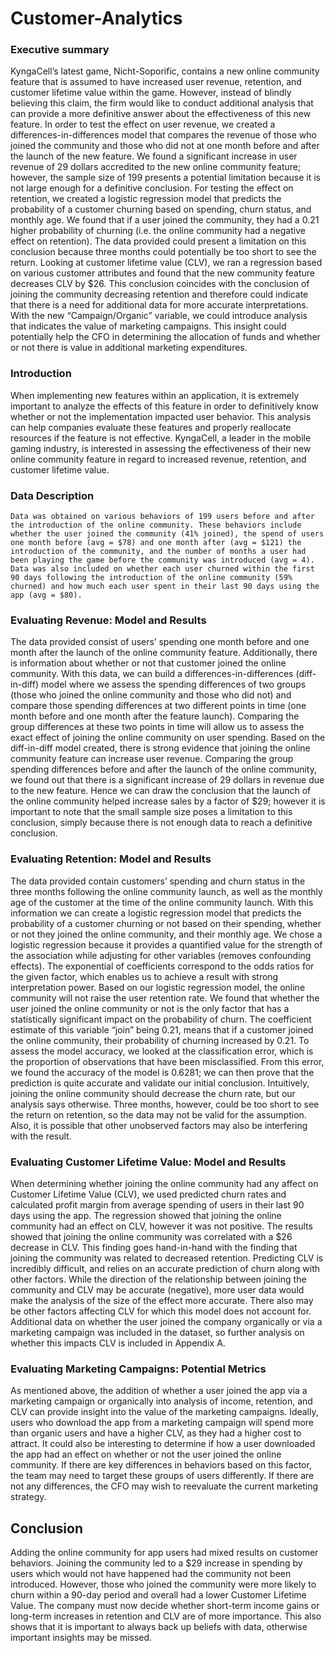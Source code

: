 # Customer-Analytics

### Executive summary
KyngaCell’s latest game, Nicht-Soporific, contains a new online community feature that is assumed to have increased user revenue, retention, and customer lifetime value within the game. However, instead of blindly believing this claim, the firm would like to conduct additional  analysis that can provide a more definitive answer about the effectiveness of this new feature.
In order to test the effect on user revenue, we created a differences-in-differences model that compares the revenue of those who joined the community and those who did not at one month before and after the launch of the new feature. We found a significant increase in user revenue of 29 dollars accredited to the new online community feature; however, the sample size of 199 presents a potential limitation because it is not large enough for a definitive conclusion.
For testing the effect on retention, we created a logistic regression model that predicts the probability of a customer churning based on spending, churn status, and monthly age. We found that if a user joined the community, they had a 0.21 higher probability of churning (i.e. the online community had a negative effect on retention). The data provided could present a limitation on this conclusion because three months could potentially be too short to see the return.
Looking at customer lifetime value (CLV), we ran a regression based on various customer attributes and found that the new community feature decreases CLV by $26. This conclusion coincides with the conclusion of joining the community decreasing retention and therefore could indicate that there is a need for additional data for more accurate interpretations.
With the new “Campaign/Organic” variable, we could introduce analysis that indicates the value of marketing campaigns. This insight could potentially help the CFO in determining the allocation of funds and whether or not there is value in additional marketing expenditures.
### Introduction
When implementing new features within an application, it is extremely important to analyze the effects of this feature in order to definitively know whether or not the implementation impacted user behavior. This analysis can help companies evaluate these features and properly reallocate resources if the feature is not effective. KyngaCell, a leader in the mobile gaming industry, is interested in assessing the effectiveness of their new online community feature in regard to increased revenue, retention, and customer lifetime value. 
### Data Description
	Data was obtained on various behaviors of 199 users before and after the introduction of the online community. These behaviors include whether the user joined the community (41% joined), the spend of users one month before (avg = $78) and one month after (avg = $121) the introduction of the community, and the number of months a user had been playing the game before the community was introduced (avg = 4). Data was also included on whether each user churned within the first 90 days following the introduction of the online community (59% churned) and how much each user spent in their last 90 days using the app (avg = $80).
### Evaluating Revenue: Model and Results
The data provided consist of users’ spending one month before and one month after the launch of the online community feature. Additionally, there is information about whether or not that customer joined the online community. With this data, we can build a differences-in-differences (diff-in-diff) model where we assess the spending differences of two groups (those who joined the online community and those who did not) and compare those spending differences at two different points in time (one month before and one month after the feature launch). Comparing the group differences at these two points in time will allow us to assess the exact effect of joining the online community on user spending.
Based on the diff-in-diff model created, there is strong evidence that joining the online community feature can increase user revenue. Comparing the group spending differences before and after the launch of the online community, we found out that there is a significant increase of 29 dollars in revenue due to the new feature. Hence we can draw the conclusion that the launch of the online community helped increase sales by a factor of $29; however it is important to note that the small sample size poses a limitation to this conclusion, simply because there is not enough data to reach a definitive conclusion.
### Evaluating Retention: Model and Results
 The data provided contain customers’ spending and churn status in the three months following the online community launch, as well as the monthly age of the customer at the time of the online community launch. With this information we can create a logistic regression model that predicts the probability of a customer churning or not based on their spending, whether or not they joined the online community, and their monthly age. We chose a logistic regression because it provides a quantified value for the strength of the association while adjusting for other variables (removes confounding effects). The exponential of coefficients correspond to the odds ratios for the given factor, which enables us to achieve a result with strong interpretation power.
Based on our logistic regression model, the online community will not raise the user retention rate. We found that whether the user joined the online community or not is the only factor that has a statistically significant impact on the probability of churn. The coefficient estimate of this variable “join” being 0.21, means that if a customer joined the online community, their probability of churning increased by 0.21. To assess the model accuracy, we looked at the classification error, which is the proportion of observations that have been misclassified. From this error, we found the accuracy of the model is 0.6281; we can then prove that the prediction is quite accurate and validate our initial conclusion.  Intuitively, joining the online community should decrease the churn rate, but our analysis says otherwise. Three months, however, could be too short to see the return on retention, so the data may not be valid for the assumption. Also, it is possible that other unobserved factors may also be interfering with the result.
### Evaluating Customer Lifetime Value: Model and Results
When determining whether joining the online community had any affect on Customer Lifetime Value (CLV), we used predicted churn rates and calculated profit margin from average spending of users in their last 90 days using the app. The regression showed that joining the online community had an effect on CLV, however it was not positive. The results showed that joining the online community was correlated with a $26 decrease in CLV. This finding goes hand-in-hand with the finding that joining the community was related to decreased retention. Predicting CLV is incredibly difficult, and relies on an accurate prediction of churn along with other factors. While the direction of the relationship between joining the community and CLV may be accurate (negative), more user data would make the analysis of the size of the effect more accurate. There also may be other factors affecting CLV for which this model does not account for. Additional data on whether the user joined the company organically or via a marketing campaign was included in the dataset, so further analysis on whether this impacts CLV is included in Appendix A. 
### Evaluating Marketing Campaigns: Potential Metrics
As mentioned above, the addition of whether a user joined the app via a marketing campaign or organically into analysis of income, retention, and CLV can provide insight into the value of the marketing campaigns. Ideally, users who download the app from a marketing campaign will spend more than organic users and have a higher CLV, as they had a higher cost to attract. It could also be interesting to determine if how a user downloaded the app had an effect on whether or not the user joined the online community. If there are key differences in behaviors based on this factor, the team may need to target these groups of users differently. If there are not any differences, the CFO may wish to reevaluate the current marketing strategy. 
## Conclusion
Adding the online community for app users had mixed results on customer behaviors. Joining the community led to a $29 increase in spending by users which would not have happened had the community not been introduced. However, those who joined the community were more likely to churn within a 90-day period and overall had a lower Customer Lifetime Value. The company must now decide whether short-term income gains or long-term increases in retention and CLV are of more importance. This also shows that it is important to always back up beliefs with data, otherwise important insights may be missed.
